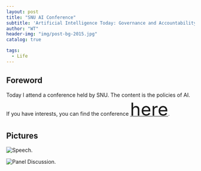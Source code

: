 ```yaml
---
layout: post
title: "SNU AI Conference"
subtitle: 'Artificial Intelligence Today: Governance and Accountability.'
author: "WT"
header-img: "img/post-bg-2015.jpg"
catalog: true

tags:
  - Life
---
```


## Foreword

Today I attend a conference held by SNU. The content is the policies of AI. If you have interests, you can find the conference [<font size=7>here</font>](https://www.youtube.com/channel/UCKyxSZOtLB1YvkKM2_Mq8gQ/featured).

## Pictures

![Speech.](https://raw.githubusercontent.com/zhouwt612/zhouwt612.github.io/master/_posts/Photos/2019-08-23/speech.jpg "Speech")

![Panel Discussion.](https://raw.githubusercontent.com/zhouwt612/zhouwt612.github.io/master/_posts/Photos/2019-08-23/discussion.jpg "Panel Discussion")
